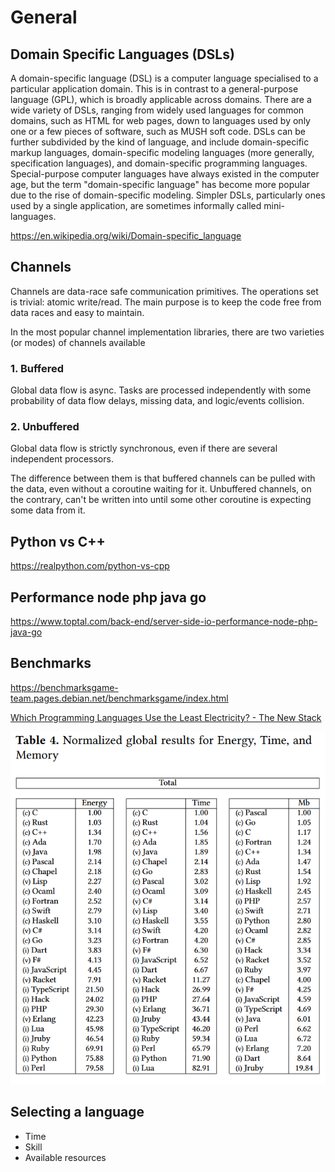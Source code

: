 # General

## Domain Specific Languages (DSLs)

A domain-specific language (DSL) is a computer language specialised to a particular application domain. This is in contrast to a general-purpose language (GPL), which is broadly applicable across domains. There are a wide variety of DSLs, ranging from widely used languages for common domains, such as HTML for web pages, down to languages used by only one or a few pieces of software, such as MUSH soft code. DSLs can be further subdivided by the kind of language, and include domain-specific markup languages, domain-specific modeling languages (more generally, specification languages), and domain-specific programming languages. Special-purpose computer languages have always existed in the computer age, but the term "domain-specific language" has become more popular due to the rise of domain-specific modeling. Simpler DSLs, particularly ones used by a single application, are sometimes informally called mini-languages.

https://en.wikipedia.org/wiki/Domain-specific_language

## Channels

Channels are data-race safe communication primitives. The operations set is trivial: atomic write/read. The main purpose is to keep the code free from data races and easy to maintain.

In the most popular channel implementation libraries, there are two varieties (or modes) of channels available

### 1. Buffered

Global data flow is async. Tasks are processed independently with some probability of data flow delays, missing data, and logic/events collision.

### 2. Unbuffered

Global data flow is strictly synchronous, even if there are several independent processors.

The difference between them is that buffered channels can be pulled with the data, even without a coroutine waiting for it. Unbuffered channels, on the contrary, can't be written into until some other coroutine is expecting some data from it.

## Python vs C++

https://realpython.com/python-vs-cpp

## Performance node php java go

https://www.toptal.com/back-end/server-side-io-performance-node-php-java-go

## Benchmarks

https://benchmarksgame-team.pages.debian.net/benchmarksgame/index.html

[Which Programming Languages Use the Least Electricity? - The New Stack](https://thenewstack.io/which-programming-languages-use-the-least-electricity/)

![Which Programming Languages Use the Least Electricity](../../media/Pasted%20image%2020240123233508.png)

## Selecting a language

- Time
- Skill
- Available resources
